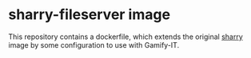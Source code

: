 # sharry-fileserver image

This repository contains a dockerfile, which extends the original
[sharry](https://github.com/eikek/sharry) image by some
configuration to use with Gamify-IT.
